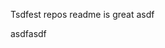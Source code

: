 Tsdfest repos readme is great asdf







asdfasdf






























































